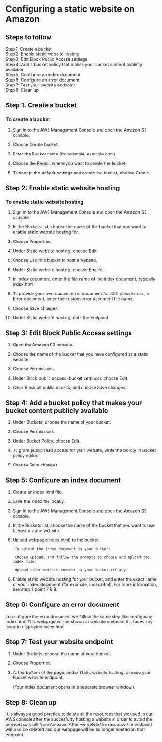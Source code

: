 # Configuring a static website on Amazon 

## Steps to follow

Step 1: Create a bucket\
Step 2: Enable static website hosting\
Step 3: Edit Block Public Access settings\
Step 4: Add a bucket policy that makes your bucket content publicly available\
Step 5: Configure an index document\
Step 6: Configure an error document\
Step 7: Test your website endpoint\
Step 8: Clean up



## Step 1: Create a bucket

### To create a bucket

1. Sign in to the AWS Management Console and open the Amazon S3 console.

2. Choose Create bucket.

3. Enter the Bucket name (for example, example.com).

4. Choose the Region where you want to create the bucket.

5. To accept the default settings and create the bucket, choose Create.


## Step 2: Enable static website hosting

### To enable static website hosting

1. Sign in to the AWS Management Console and open the Amazon S3 console.

2. In the Buckets list, choose the name of the bucket that you want to enable static website hosting for.

3. Choose Properties.

4. Under Static website hosting, choose Edit.

5. Choose Use this bucket to host a website.

6. Under Static website hosting, choose Enable.

7. In Index document, enter the file name of the index document, typically index.html.

8. To provide your own custom error document for 4XX class errors, in Error document, enter the custom error document file name.

9. Choose Save changes.

10. Under Static website hosting, note the Endpoint.


## Step 3: Edit Block Public Access settings

1. Open the Amazon S3 console.

2. Choose the name of the bucket that you have configured as a static website.

3. Choose Permissions.

4. Under Block public access (bucket settings), choose Edit.

5. Clear Block all public access, and choose Save changes.

## Step 4: Add a bucket policy that makes your bucket content publicly available

1. Under Buckets, choose the name of your bucket.

2. Choose Permissions.

3. Under Bucket Policy, choose Edit.

4. To grant public read access for your website, write the policiy in Bucket policy editor.

5. Choose Save changes.

## Step 5: Configure an index document

1. Create an index.html file.

2. Save the index file locally.

3. Sign in to the AWS Management Console and open the Amazon S3 console.

4. In the Buckets list, choose the name of the bucket that you want to use to host a static website.

5. Upload webpage(index.html) to the bucket.

       -To upload the index document to your bucket:

        Choose Upload, and follow the prompts to choose and upload the index file.

        Upload other website content to your bucket.(if any)

5. Enable static website hosting for your bucket, and enter the exact name of your index document (for example, index.html). For more information, see step 2 point 7 & 8.


## Step 6: Configure an error document

To configure the error document we follow the same step like configuring index.html.This webpage will be shown at website endpoint if it faces any issue in displaying index.html


## Step 7: Test your website endpoint

1. Under Buckets, choose the name of your bucket.

2. Choose Properties.

3. At the bottom of the page, under Static website hosting, choose your Bucket website endpoint.

   (Your index document opens in a separate browser window.)


## Step 8: Clean up

It is always a good practice to delete all the resources that we used in our AWS console after the succesfulty hosting a website in order to avoid the unnecessary bill from Amazon.
After we delete the resource the endpoint will also be deleted and our webpage will be bo longer hosted on that endpoint. 



